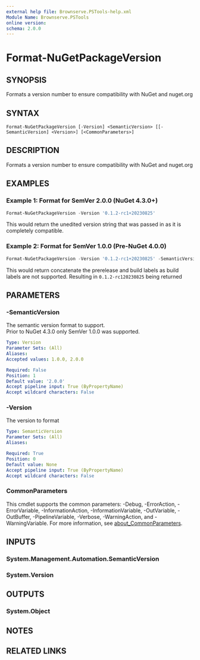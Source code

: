 ```yaml
---
external help file: Brownserve.PSTools-help.xml
Module Name: Brownserve.PSTools
online version:
schema: 2.0.0
---
```


# Format-NuGetPackageVersion

## SYNOPSIS

Formats a version number to ensure compatibility with NuGet and nuget.org

## SYNTAX

```text
Format-NuGetPackageVersion [-Version] <SemanticVersion> [[-SemanticVersion] <Version>] [<CommonParameters>]
```

## DESCRIPTION

Formats a version number to ensure compatibility with NuGet and nuget.org

## EXAMPLES

### Example 1: Format for SemVer 2.0.0 (NuGet 4.3.0+)

```powershell
Format-NuGetPackageVersion -Version '0.1.2-rc1+20230825'
```

This would return the unedited version string that was passed in as it is completely compatible.

### Example 2: Format for SemVer 1.0.0 (Pre-NuGet 4.0.0)

```powershell
Format-NuGetPackageVersion -Version '0.1.2-rc1+20230825' -SemanticVersion '1.0.0'
```

This would return concatenate the prerelease and build labels as build labels are not supported.
Resulting in `0.1.2-rc120230825` being returned

## PARAMETERS

### -SemanticVersion

The semantic version format to support.  
Prior to NuGet 4.3.0 only SemVer 1.0.0 was supported.

```yaml
Type: Version
Parameter Sets: (All)
Aliases:
Accepted values: 1.0.0, 2.0.0

Required: False
Position: 1
Default value: '2.0.0'
Accept pipeline input: True (ByPropertyName)
Accept wildcard characters: False
```

### -Version

The version to format

```yaml
Type: SemanticVersion
Parameter Sets: (All)
Aliases:

Required: True
Position: 0
Default value: None
Accept pipeline input: True (ByPropertyName)
Accept wildcard characters: False
```

### CommonParameters

This cmdlet supports the common parameters: -Debug, -ErrorAction, -ErrorVariable, -InformationAction, -InformationVariable, -OutVariable, -OutBuffer, -PipelineVariable, -Verbose, -WarningAction, and -WarningVariable. For more information, see [about_CommonParameters](http://go.microsoft.com/fwlink/?LinkID=113216).

## INPUTS

### System.Management.Automation.SemanticVersion

### System.Version

## OUTPUTS

### System.Object

## NOTES

## RELATED LINKS
